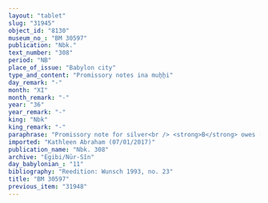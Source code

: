 ```yaml
---
layout: "tablet"
slug: "31945"
object_id: "8130"
museum_no_: "BM 30597"
publication: "Nbk."
text_number: "308"
period: "NB"
place_of_issue: "Babylon city"
type_and_content: "Promissory notes ina muẖẖi"
day_remark: "-"
month: "XI"
month_remark: "-"
year: "36"
year_remark: "-"
king: "Nbk"
king_remark: "-"
paraphrase: "Promissory note for silver<br /> <strong>B</strong> owes [x +] 13/24 shekels of medium quality silver to <strong>A</strong>, to be paid with silver of one-fifth alloy on the 25<sup>th</sup> of &Scaron;abāṭ (XI). The document ends by briefly mentioning an (additional, <em>elat</em>?) claim (by the same creditor) (<em>ra&scaron;&ucirc;tu</em>) against <strong>C</strong>. Names of 2 witnesses and the scribe: Nab&ucirc;-mukīn-apli without affiliation.&nbsp;<br /> <br /> <strong>A</strong> = Iddin-Marduk/Iqī&scaron;āya//Nūr-S&icirc;n; <strong>B</strong> = Bazūzu/Nab&ucirc;-kāṣir; <strong>C</strong> = Nab&ucirc;-rēmanni"
imported: "Kathleen Abraham (07/01/2017)"
publication_name: "Nbk. 308"
archive: "Egibi/Nūr-Sîn"
day_babylonian_: "11"
bibliography: "Reedition: Wunsch 1993, no. 23"
title: "BM 30597"
previous_item: "31948"
---
```

